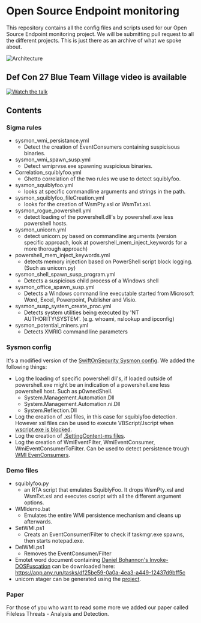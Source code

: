 # Open Source Endpoint monitoring

This repository contains all the config files and scripts used for our Open Source Endpoint monitoring project. We will be submitting pull request to all the different projects. This is just there as an archive of what we spoke about.

![Architecture](images/arch.png)

## Def Con 27 Blue Team Village video is available
[![Watch the talk](https://img.youtube.com/vi/qs6sTVffx8Q/maxresdefault.jpg)](https://www.youtube.com/watch?v=qs6sTVffx8Q)

## Contents

### Sigma rules
* sysmon_wmi_persistance.yml 
    - Detect the creation of EventConsumers containing suspicisous binaries.  
* sysmon_wmi_spawn_susp.yml 
    - Detect wmiprvse.exe spawning suspicious binaries.
* Correlation_squiblyfoo.yml
    - Ghetto correlation of the two rules we use to detect squiblyfoo.
* sysmon_squiblyfoo.yml
    - looks at specific commandline arguments and strings in the path.
* sysmon_squiblyfoo_fileCreation.yml
    - looks for the creation of WsmPty.xsl or WsmTxt.xsl.
* sysmon_rogue_powershell.yml
    - detect loading of the powershell.dll's by powershell.exe less powershell hosts.
* sysmon_unicorn.yml
    - detect unicorn.py based on commandline arguments (version specific approach, look at powershell_mem_inject_keywords for a more thorough approach)
* powershell_mem_inject_keywords.yml
    - detects memory injection based on PowerShell script block logging. (Such as unicorn.py)
* sysmon_shell_spawn_susp_program.yml
    - Detects a suspicious child process of a Windows shell
* sysmon_office_spawn_susp.yml
    - Detects a Windows command line executable started from Microsoft Word, Excel, Powerpoint, Publisher and Visio.
* sysmon_susp_system_create_proc.yml
    - Detects system utilities being executed by 'NT AUTHORITY\SYSTEM'. (e.g. whoami, nslookup and ipconfig)
* sysmon_potential_miners.yml
    - Detects XMRIG command line parameters

### Sysmon config
It's a modified version of the [SwiftOnSecurity Sysmon config](https://github.com/SwiftOnSecurity/sysmon-config). We added the following things:
* Log the loading of specific powershell dll's, if loaded outside of powershell.exe might be an indication of a powershell.exe less powershell host. Such as p0wnedShell.
    - System.Management.Automation.Dll
    - System.Management.Automation.ni.Dll
    - System.Reflection.Dll
* Log the creation of .xsl files, in this case for squiblyfoo detection. However xsl files can be used to execute VBScript/Jscript when [wscript.exe is blocked](http://subt0x11.blogspot.com/2018/04/wmicexe-whitelisting-bypass-hacking.html).
* Log the creation of [.SettingContent-ms files](https://posts.specterops.io/the-tale-of-settingcontent-ms-files-f1ea253e4d39). 
* Log the creation of WmiEventFilter, WmiEventConsumer, WmiEventConsumerToFilter. Can be used to detect persistence trough [WMI EvenConsumers](https://d.uijn.nl/2016/05/09/wmi-some-persistence-ideas/). 

### Demo files 
* squiblyfoo.py 
    - an RTA script that emulates SquiblyFoo. It drops WsmPty.xsl and WsmTxt.xsl and executes cscript with all the different argument options.
* WMIdemo.bat
    - Emulates the entire WMI persistence mechanism and cleans up afterwards. 
* SetWMI.ps1
    - Creats an EventConsumer/Filter to check if taskmgr.exe spawns, then starts notepad.exe.
* DelWMI.ps1
    - Removes the EventConsumer/Filter
* Emotet word document containing [Daniel Bohannon's Invoke-DOSFuscation](https://github.com/danielbohannon/Invoke-DOSfuscation) can be downloaded here: https://app.any.run/tasks/df25be59-0a0a-4ea3-a449-12437d9bff5c
* unicorn stager can be generated using the [project](https://github.com/trustedsec/unicorn).


### Paper
For those of you who want to read some more we added our paper called Fileless Threats - Analysis and Detection.
